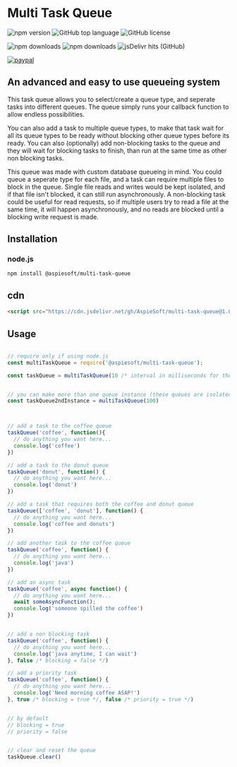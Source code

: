 # Multi Task Queue

![npm version](https://img.shields.io/npm/v/@aspiesoft/multi-task-queue)
![GitHub top language](https://img.shields.io/github/languages/top/aspiesoft/multi-task-queue)
![GitHub license](https://img.shields.io/github/license/aspiesoft/multi-task-queue)

![npm downloads](https://img.shields.io/npm/dw/@aspiesoft/multi-task-queue)
![npm downloads](https://img.shields.io/npm/dm/@aspiesoft/multi-task-queue)
![jsDelivr hits (GitHub)](https://img.shields.io/jsdelivr/gh/hm/aspiesoft/multi-task-queue)

[![paypal](https://img.shields.io/badge/buy%20me%20a%20coffee-paypal-blue)](https://buymeacoffee.aspiesoft.com/)

## An advanced and easy to use queueing system

This task queue allows you to select/create a queue type, and seperate tasks into different queues. The queue simply runs your callback function to allow endless possibilities.

You can also add a task to multiple queue types, to make that task wait for all its queue types to be ready without blocking other queue types before its ready. You can also (optionally) add non-blocking tasks to the queue and they will wait for blocking tasks to finish, than run at the same time as other non blocking tasks.

This queue was made with custom database queueing in mind. You could queue a seperate type for each file, and a task can require multiple files to block in the queue. Single file reads and writes would be kept isolated, and if that file isn't blocked, it can still run asynchronously. A non-blocking task could be useful for read requests, so if multiple users try to read a file at the same time, it will happen asynchronously, and no reads are blocked until a blocking write request is made.

## Installation

### node.js

```shell script
npm install @aspiesoft/multi-task-queue
```

## cdn

```html
<script src="https://cdn.jsdelivr.net/gh/AspieSoft/multi-task-queue@1.0.1/index.min.js"></script>
```

## Usage

```JavaScript

// require only if using node.js
const multiTaskQueue = require('@aspiesoft/multi-task-queue');

const taskQueue = multiTaskQueue(10 /* interval in milliseconds for the queue to run the next task */)


// you can make more than one queue instance (these queues are isolated)
const taskQueue2ndInstance = multiTaskQueue(100)



// add a task to the coffee queue
taskQueue('coffee', function(){
  // do anything you want here...
  console.log('coffee')
})

// add a task to the donut queue
taskQueue('donut', function() {
  // do anything you want here...
  console.log('donut')
})

// add a task that requires both the coffee and donut queue
taskQueue(['coffee', 'donut'], function() {
  // do anything you want here...
  console.log('coffee and donuts')
})

// add another task to the coffee queue
taskQueue('coffee', function() {
  // do anything you want here...
  console.log('java')
})

// add an async task
taskQueue('coffee', async function() {
  // do anything you want here...
  await someAsyncFunction();
  console.log('someone spilled the coffee')
})


// add a non blocking task
taskQueue('coffee', function() {
  // do anything you want here...
  console.log('java anytime, I can wait')
}, false /* blocking = false */)

// add a priority task
taskQueue('coffee', function() {
  // do anything you want here...
  console.log('Need morning coffee ASAP!')
}, true /* blocking = true */, false /* priority = true */)


// by default
// blocking = true
// priority = false


// clear and reset the queue
taskQueue.clear()

```
